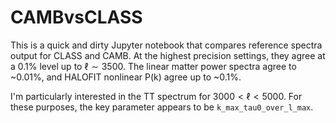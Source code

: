 # CAMBvsCLASS

This is a quick and dirty Jupyter notebook that compares reference spectra output for CLASS and CAMB. At
the highest precision settings, they agree at a 0.1% level up to $\ell \sim 3500$. The linear matter
power spectra agree to ~0.01%, and HALOFIT nonlinear P(k) agree up to ~0.1%.

I'm particularly interested in the TT spectrum for $3000 < \ell < 5000$. For these purposes, the key parameter appears
to be `k_max_tau0_over_l_max`.
